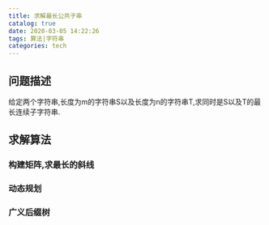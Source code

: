 ```yaml
---
title: 求解最长公共子串
catalog: true
date: 2020-03-05 14:22:26
tags: 算法|字符串
categories: tech
---
```




## 问题描述

给定两个字符串,长度为m的字符串S以及长度为n的字符串T,求同时是S以及T的最长连续子字符串.



## 求解算法

### 构建矩阵,求最长的斜线



### 动态规划



### 广义后缀树

